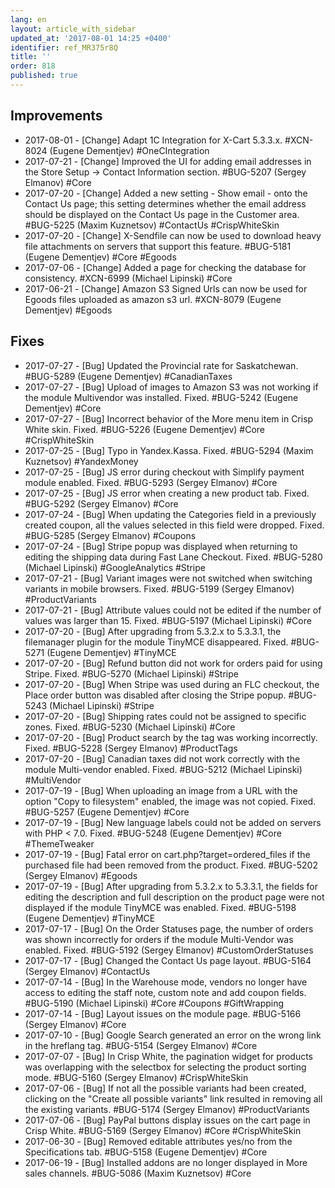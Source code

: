 ```yaml
---
lang: en
layout: article_with_sidebar
updated_at: '2017-08-01 14:25 +0400'
identifier: ref_MR375r8Q
title: ''
order: 818
published: true
---
```

## Improvements

* 2017-08-01 - [Change] Adapt 1C Integration for X-Cart 5.3.3.x. #XCN-8024 (Eugene Dementjev) #OneCIntegration
* 2017-07-21 - [Change] Improved the UI for adding email addresses in the Store Setup -> Contact Information section. #BUG-5207 (Sergey Elmanov) #Core
* 2017-07-20 - [Change] Added a new setting - Show email - onto the Contact Us page; this setting determines whether the email address should be displayed on the Contact Us page in the Customer area. #BUG-5225 (Maxim Kuznetsov) #ContactUs #CrispWhiteSkin
* 2017-07-20 - [Change] X-Sendfile can now be used to download heavy file attachments on servers that support this feature. #BUG-5181 (Eugene Dementjev) #Core #Egoods
* 2017-07-06 - [Change] Added a page for checking the database for consistency. #XCN-6999 (Michael Lipinski) #Core
* 2017-06-21 - [Change] Amazon S3 Signed Urls can now be used for Egoods files uploaded as amazon s3 url. #XCN-8079 (Eugene Dementjev) #Egoods

## Fixes

* 2017-07-27 - [Bug] Updated the Provincial rate for Saskatchewan. #BUG-5289 (Eugene Dementjev) #CanadianTaxes
* 2017-07-27 - [Bug] Upload of images to Amazon S3 was not working if the module Multivendor was installed. Fixed. #BUG-5242 (Eugene Dementjev) #Core
* 2017-07-27 - [Bug] Incorrect behavior of the More menu item in Crisp White skin. Fixed. #BUG-5226 (Eugene Dementjev) #Core #CrispWhiteSkin
* 2017-07-25 - [Bug] Typo in Yandex.Kassa. Fixed. #BUG-5294 (Maxim Kuznetsov) #YandexMoney
* 2017-07-25 - [Bug] JS error during checkout with Simplify payment module enabled. Fixed. #BUG-5293 (Sergey Elmanov) #Core
* 2017-07-25 - [Bug] JS error when creating a new product tab. Fixed. #BUG-5292 (Sergey Elmanov) #Core
* 2017-07-24 - [Bug] When updating the Categories field in a previously created coupon, all the values selected in this field were dropped. Fixed. #BUG-5285 (Sergey Elmanov) #Coupons
* 2017-07-24 - [Bug] Stripe popup was displayed when returning to editing the shipping data during Fast Lane Checkout. Fixed. #BUG-5280 (Michael Lipinski) #GoogleAnalytics #Stripe
* 2017-07-21 - [Bug] Variant images were not switched when switching variants in mobile browsers. Fixed. #BUG-5199 (Sergey Elmanov) #ProductVariants
* 2017-07-21 - [Bug] Attribute values could not be edited if the number of values was larger than 15. Fixed. #BUG-5197 (Michael Lipinski) #Core
* 2017-07-20 - [Bug] After upgrading from 5.3.2.x to 5.3.3.1, the filemanager plugin for the module TinyMCE disappeared. Fixed. #BUG-5271 (Eugene Dementjev) #TinyMCE
* 2017-07-20 - [Bug] Refund button did not work for orders paid for using Stripe. Fixed. #BUG-5270 (Michael Lipinski) #Stripe
* 2017-07-20 - [Bug] When Stripe was used during an FLC checkout, the Place order button was disabled after closing the Stripe popup. #BUG-5243 (Michael Lipinski) #Stripe
* 2017-07-20 - [Bug] Shipping rates could not be assigned to specific zones. Fixed. #BUG-5230 (Michael Lipinski) #Core
* 2017-07-20 - [Bug] Product search by the tag was working incorrectly. Fixed. #BUG-5228 (Sergey Elmanov) #ProductTags
* 2017-07-20 - [Bug] Canadian taxes did not work correctly with the module Multi-vendor enabled. Fixed. #BUG-5212 (Michael Lipinski) #MultiVendor
* 2017-07-19 - [Bug] When uploading an image from a URL with the option "Copy to filesystem" enabled, the image was not copied. Fixed. #BUG-5257 (Eugene Dementjev) #Core
* 2017-07-19 - [Bug] New language labels could not be added on servers with PHP < 7.0. Fixed. #BUG-5248 (Eugene Dementjev) #Core #ThemeTweaker
* 2017-07-19 - [Bug] Fatal error on cart.php?target=ordered_files if the purchased file had been removed from the product. Fixed. #BUG-5202 (Sergey Elmanov) #Egoods
* 2017-07-19 - [Bug] After upgrading from 5.3.2.x to 5.3.3.1, the fields for editing the description and full description on the product page were not displayed if the module TinyMCE was enabled. Fixed. #BUG-5198 (Eugene Dementjev) #TinyMCE
* 2017-07-17 - [Bug] On the Order Statuses page, the number of orders was shown incorrectly for orders if the module Multi-Vendor was enabled. Fixed. #BUG-5192 (Sergey Elmanov) #CustomOrderStatuses
* 2017-07-17 - [Bug] Changed the Contact Us page layout. #BUG-5164 (Sergey Elmanov) #ContactUs
* 2017-07-14 - [Bug] In the Warehouse mode, vendors no longer have access to editing the staff note, custom note and add coupon fields. #BUG-5190 (Michael Lipinski) #Core #Coupons #GiftWrapping
* 2017-07-14 - [Bug] Layout issues on the module page. #BUG-5166 (Sergey Elmanov) #Core
* 2017-07-10 - [Bug] Google Search generated an error on the wrong link in the hreflang tag. #BUG-5154 (Sergey Elmanov) #Core
* 2017-07-07 - [Bug] In Crisp White, the pagination widget for products was overlapping with the selectbox for selecting the product sorting mode. #BUG-5160 (Sergey Elmanov) #CrispWhiteSkin
* 2017-07-06 - [Bug] If not all the possible variants had been created, clicking on the "Create all possible variants" link resulted in removing all the existing variants. #BUG-5174 (Sergey Elmanov) #ProductVariants
* 2017-07-06 - [Bug] PayPal buttons display issues on the cart page in Crisp White. #BUG-5169 (Sergey Elmanov) #Core #CrispWhiteSkin
* 2017-06-30 - [Bug] Removed editable attributes yes/no from the Specifications tab. #BUG-5158 (Eugene Dementjev) #Core
* 2017-06-19 - [Bug] Installed addons are no longer displayed in More sales channels. #BUG-5086 (Maxim Kuznetsov) #Core
